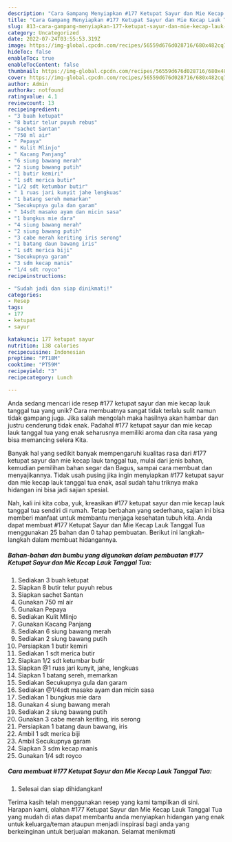 ```yaml
---
description: "Cara Gampang Menyiapkan #177 Ketupat Sayur dan Mie Kecap Lauk Tanggal Tua yang Enak"
title: "Cara Gampang Menyiapkan #177 Ketupat Sayur dan Mie Kecap Lauk Tanggal Tua yang Enak"
slug: 813-cara-gampang-menyiapkan-177-ketupat-sayur-dan-mie-kecap-lauk-tanggal-tua-yang-enak
category: Uncategorized
date: 2022-07-24T03:55:53.319Z
image: https://img-global.cpcdn.com/recipes/56559d676d028716/680x482cq70/177-ketupat-sayur-dan-mie-kecap-lauk-tanggal-tua-foto-resep-utama.jpg
hideToc: false
enableToc: true
enableTocContent: false
thumbnail: https://img-global.cpcdn.com/recipes/56559d676d028716/680x482cq70/177-ketupat-sayur-dan-mie-kecap-lauk-tanggal-tua-foto-resep-utama.jpg
cover: https://img-global.cpcdn.com/recipes/56559d676d028716/680x482cq70/177-ketupat-sayur-dan-mie-kecap-lauk-tanggal-tua-foto-resep-utama.jpg
author: Admin
authorAv: notfound
ratingvalue: 4.1
reviewcount: 13
recipeingredient:
- "3 buah ketupat"
- "8 butir telur puyuh rebus"
- "sachet Santan"
- "750 ml air"
- " Pepaya"
- " Kulit Mlinjo"
- " Kacang Panjang"
- "6 siung bawang merah"
- "2 siung bawang putih"
- "1 butir kemiri"
- "1 sdt merica butir"
- "1/2 sdt ketumbar butir"
- " 1 ruas jari kunyit jahe lengkuas"
- "1 batang sereh memarkan"
- "Secukupnya gula dan garam"
- " 14sdt masako ayam dan micin sasa"
- "1 bungkus mie dara"
- "4 siung bawang merah"
- "2 siung bawang putih"
- "3 cabe merah keriting iris serong"
- "1 batang daun bawang iris"
- "1 sdt merica biji"
- "Secukupnya garam"
- "3 sdm kecap manis"
- "1/4 sdt royco"
recipeinstructions:

- "Sudah jadi dan siap dinikmati!"
categories:
- Resep
tags:
- 177
- ketupat
- sayur

katakunci: 177 ketupat sayur 
nutrition: 138 calories
recipecuisine: Indonesian
preptime: "PT18M"
cooktime: "PT59M"
recipeyield: "3"
recipecategory: Lunch

---
```





Anda sedang mencari ide resep #177 ketupat sayur dan mie kecap lauk tanggal tua yang unik? Cara membuatnya sangat tidak terlalu sulit namun tidak gampang juga. Jika salah mengolah maka hasilnya akan hambar dan justru cenderung tidak enak. Padahal #177 ketupat sayur dan mie kecap lauk tanggal tua yang enak seharusnya memiliki aroma dan cita rasa yang bisa memancing selera Kita.





Banyak hal yang sedikit banyak mempengaruhi kualitas rasa dari #177 ketupat sayur dan mie kecap lauk tanggal tua, mulai dari jenis bahan, kemudian pemilihan bahan segar dan Bagus, sampai cara membuat dan menyajikannya. Tidak usah pusing jika ingin menyiapkan #177 ketupat sayur dan mie kecap lauk tanggal tua enak,      asal sudah tahu triknya maka hidangan ini bisa jadi sajian spesial.





















Nah, kali ini kita coba, yuk, kreasikan #177 ketupat sayur dan mie kecap lauk tanggal tua sendiri di rumah. Tetap berbahan yang sederhana, sajian ini bisa memberi manfaat untuk membantu menjaga kesehatan tubuh kita. Anda dapat membuat #177 Ketupat Sayur dan Mie Kecap Lauk Tanggal Tua menggunakan 25 bahan dan 0 tahap pembuatan. Berikut ini langkah-langkah dalam membuat hidangannya.

<!--inarticleads1-->

##### Bahan-bahan dan bumbu yang digunakan dalam pembuatan #177 Ketupat Sayur dan Mie Kecap Lauk Tanggal Tua:

1. Sediakan 3 buah ketupat
1. Siapkan 8 butir telur puyuh rebus
1. Siapkan sachet Santan
1. Gunakan 750 ml air
1. Gunakan  Pepaya
1. Sediakan  Kulit Mlinjo
1. Gunakan  Kacang Panjang
1. Sediakan 6 siung bawang merah
1. Sediakan 2 siung bawang putih
1. Persiapkan 1 butir kemiri
1. Sediakan 1 sdt merica butir
1. Siapkan 1/2 sdt ketumbar butir
1. Siapkan  @1 ruas jari kunyit, jahe, lengkuas
1. Siapkan 1 batang sereh, memarkan
1. Sediakan Secukupnya gula dan garam
1. Sediakan  @1/4sdt masako ayam dan micin sasa
1. Sediakan 1 bungkus mie dara
1. Gunakan 4 siung bawang merah
1. Sediakan 2 siung bawang putih
1. Gunakan 3 cabe merah keriting, iris serong
1. Persiapkan 1 batang daun bawang, iris
1. Ambil 1 sdt merica biji
1. Ambil Secukupnya garam
1. Siapkan 3 sdm kecap manis
1. Gunakan 1/4 sdt royco




<!--inarticleads2-->

##### Cara membuat #177 Ketupat Sayur dan Mie Kecap Lauk Tanggal Tua:


1. Selesai dan siap dihidangkan!



Terima kasih telah menggunakan resep yang kami tampilkan di sini. Harapan kami, olahan #177 Ketupat Sayur dan Mie Kecap Lauk Tanggal Tua yang mudah di atas dapat membantu anda menyiapkan hidangan yang enak untuk keluarga/teman ataupun menjadi inspirasi bagi anda yang berkeinginan untuk berjualan makanan. Selamat menikmati
